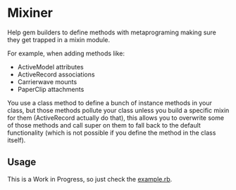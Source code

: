 # Mixiner

Help gem builders to define methods with metaprograming making sure they get
trapped in a mixin module.

For example, when adding methods like:

- ActiveModel attributes
- ActiveRecord associations
- Carrierwave mounts
- PaperClip attachments

You use a class method to define a bunch of instance methods in your class, but
those methods pollute your class unless you build a specific mixin for them
(ActiveRecord actually do that), this allows you to overwrite some of those
methods and call super on them to fall back to the default functionality (which
is not possible if you define the method in the class itself).

## Usage

This is a Work in Progress, so just check the [example.rb](/example.rb).
